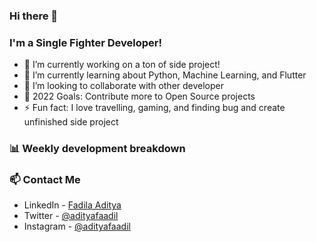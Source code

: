 ### Hi there 👋


<!--**fadil-21/fadil-21** is a ✨ _special_ ✨ repository because its `README.md` (this file) appears on your GitHub profile.

Here are some ideas to get you started:-->

### I'm a Single Fighter Developer!
- 🔭 I’m currently working on a ton of side project!
- 🌱 I’m currently learning about Python, Machine Learning, and Flutter
- 👯 I’m looking to collaborate with other developer
- 🥅 2022 Goals: Contribute more to Open Source projects
- ⚡ Fun fact: I love travelling, gaming, and finding bug and create unfinished side project 

### 📊 Weekly development breakdown

<!--START_SECTION:waka-->
<!--END_SECTION:waka-->

### 📫 Contact Me
- LinkedIn - [Fadila Aditya](https://facebook.com/ryan.hac)
- Twitter - [@adityafaadil](https://twitter.com/adityafaadil)
- Instagram - [@adityafaadil](https://www.instagram.com/adityafaadil/)

